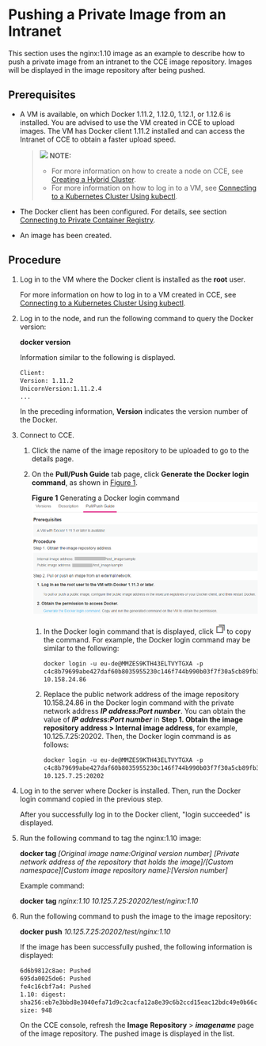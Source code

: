 # Pushing a Private Image from an Intranet<a name="cce_01_0211"></a>

This section uses the nginx:1.10 image as an example to describe how to push a private image from an intranet to the CCE image repository. Images will be displayed in the image repository after being pushed.

## Prerequisites<a name="s6974aee92cff45cab8102170ab01700d"></a>

-   A VM is available, on which Docker 1.11.2, 1.12.0, 1.12.1, or 1.12.6 is installed. You are advised to use the VM created in CCE to upload images. The VM has Docker client 1.11.2 installed and can access the Intranet of CCE to obtain a faster upload speed.

    >![](/images/icon-note.gif) **NOTE:**   
    >-   For more information on how to create a node on CCE, see  [Creating a Hybrid Cluster](creating-a-hybrid-cluster.md).  
    >-   For more information on how to log in to a VM, see  [Connecting to a Kubernetes Cluster Using kubectl](connecting-to-a-kubernetes-cluster-using-kubectl.md).  

-   The Docker client has been configured. For details, see section  [Connecting to Private Container Registry](connecting-to-private-container-registry.md).
-   An image has been created.

## Procedure<a name="section3220153311018"></a>

1.  Log in to the VM where the Docker client is installed as the  **root**  user.

    For more information on how to log in to a VM created in CCE, see  [Connecting to a Kubernetes Cluster Using kubectl](connecting-to-a-kubernetes-cluster-using-kubectl.md).

2.  Log in to the node, and run the following command to query the Docker version:

    **docker version**

    Information similar to the following is displayed.

    ```
    Client:
    Version: 1.11.2
    UnicornVersion:1.11.2.4
    ...
    ```

    In the preceding information,  **Version**  indicates the version number of the Docker.

3.  Connect to CCE.
    1.  Click the name of the image repository to be uploaded to go to the details page.
    2.  On the  **Pull/Push Guide**  tab page, click  **Generate the Docker login command**, as shown in  [Figure 1](#fig1931918174407).

        **Figure  1**  Generating a Docker login command<a name="fig1931918174407"></a>  
        ![](figures/generating-a-docker-login-command-3.png "generating-a-docker-login-command-3")

        1.  In the Docker login command that is displayed, click  ![](figures/icon-copy-01.png)  to copy the command. For example, the Docker login command may be similar to the following:

            ```
            docker login -u eu-de@MMZES9KTH43ELTVYTGXA -p c4c8b79699abe427daf60b8035955230c146f744b990b03f7f30a5cb89fb382c 10.158.24.86
            ```

        2.  Replace the public network address of the image repository 10.158.24.86 in the Docker login command with the private network address  **_IP address:Port number_**. You can obtain the value of  **_IP address:Port number_**  in  **Step 1. Obtain the image repository address \> Internal image address**, for example, 10.125.7.25:20202. Then, the Docker login command is as follows:

            ```
            docker login -u eu-de@MMZES9KTH43ELTVYTGXA -p c4c8b79699abe427daf60b8035955230c146f744b990b03f7f30a5cb89fb382c 10.125.7.25:20202
            ```


4.  Log in to the server where Docker is installed. Then, run the Docker login command copied in the previous step.

    After you successfully log in to the Docker client, "login succeeded" is displayed.

5.  Run the following command to tag the nginx:1.10 image:

    **docker tag** _\[Original image name:Original version number\] \[Private network address of the repository that holds the image\]/\[Custom namespace\]\[Custom image repository name\]:\[Version number\]_

    Example command:

    **docker** **tag** _nginx:1.10 10.125.7.25:20202/test/nginx:1.10_

6.  Run the following command to push the image to the image repository:

    **docker push** _10.125.7.25:20202/test/nginx:1.10_

    If the image has been successfully pushed, the following information is displayed:

    ```
    6d6b9812c8ae: Pushed 
    695da0025de6: Pushed 
    fe4c16cbf7a4: Pushed 
    1.10: digest: sha256:eb7e3bbd8e3040efa71d9c2cacfa12a8e39c6b2ccd15eac12bdc49e0b66cee63 size: 948
    ```

    On the CCE console, refresh the  **Image** **Repository**  \>  _**imagename**_  page of the image repository. The pushed image is displayed in the list.


